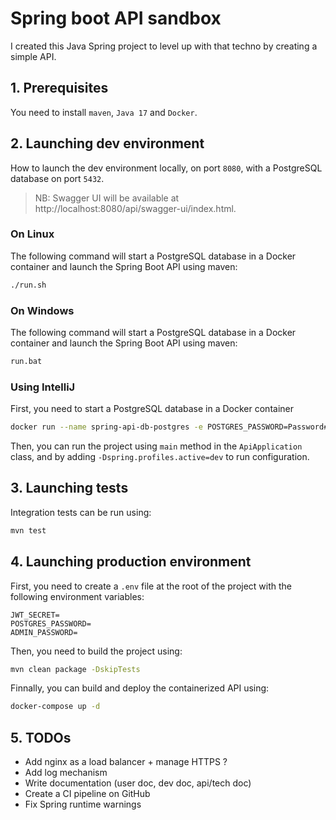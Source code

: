# Spring boot API sandbox

I created this Java Spring project to level up with that techno by creating a simple API.

## 1. Prerequisites

You need to install ``maven``, ``Java 17`` and ``Docker``.

## 2. Launching dev environment

How to launch the dev environment locally, on port `8080`, with a PostgreSQL database on port `5432`.

> NB: Swagger UI will be available at http://localhost:8080/api/swagger-ui/index.html.

### On Linux

The following command will start a PostgreSQL database in a Docker container and launch the Spring Boot API using maven:
```bash
./run.sh
```

### On Windows

The following command will start a PostgreSQL database in a Docker container and launch the Spring Boot API using maven:
```bash
run.bat
```

### Using IntelliJ

First, you need to start a PostgreSQL database in a Docker container

```bash
docker run --name spring-api-db-postgres -e POSTGRES_PASSWORD=Password#1 -d -p 5432:5432 postgres
```

Then, you can run the project using `main` method in the `ApiApplication` class, and by adding `-Dspring.profiles.active=dev` to run configuration.

## 3. Launching tests

Integration tests can be run using:
```bash
mvn test
```

## 4. Launching production environment

First, you need to create a `.env` file at the root of the project with the following environment variables:
```
JWT_SECRET=
POSTGRES_PASSWORD=
ADMIN_PASSWORD=
```

Then, you need to build the project using:
```bash
mvn clean package -DskipTests
```

Finnally, you can build and deploy the containerized API using:
```bash
docker-compose up -d
```

## 5. TODOs

- Add nginx as a load balancer + manage HTTPS ?
- Add log mechanism
- Write documentation (user doc, dev doc, api/tech doc)
- Create a CI pipeline on GitHub
- Fix Spring runtime warnings
